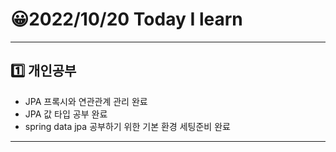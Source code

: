 # 😀2022/10/20 Today I learn
-------------------------
## 1️⃣ 개인공부
  * JPA 프록시와 연관관계 관리 완료
  * JPA 값 타입 공부 완료
  * spring data jpa 공부하기 위한 기본 환경 세팅준비 완료
-------------------------
